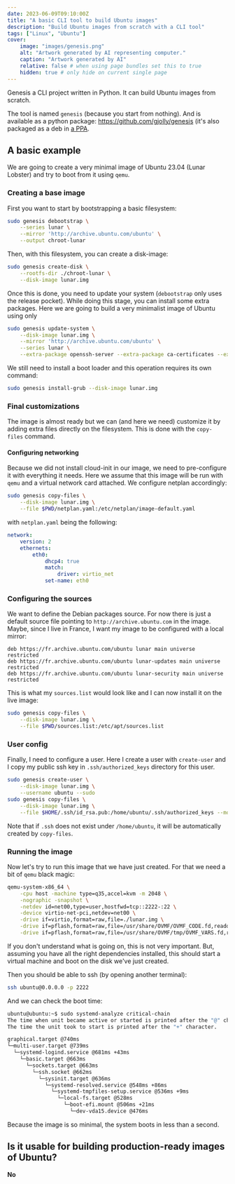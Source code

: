 ```yaml
---
date: 2023-06-09T09:10:00Z
title: "A basic CLI tool to build Ubuntu images"
description: "Build Ubuntu images from scratch with a CLI tool"
tags: ["Linux", "Ubuntu"]
cover:
    image: "images/genesis.png"
    alt: "Artwork generated by AI representing computer."
    caption: "Artwork generated by AI"
    relative: false # when using page bundles set this to true
    hidden: true # only hide on current single page
---
```

Genesis a CLI project written in Python. It can build Ubuntu images from scratch.

The tool is named `genesis` (because you start from nothing). And is available as a python package: https://github.com/gjolly/genesis (it's also packaged as a deb in [a PPA](https://launchpad.net/~gjolly/+archive/ubuntu/genesis).

## A basic example

We are going to create a very minimal image of Ubuntu 23.04 (Lunar Lobster) and try to boot from it using `qemu`.

### Creating a base image

First you want to start by bootstrapping a basic filesystem:

```bash
sudo genesis debootstrap \
    --series lunar \
    --mirror 'http://archive.ubuntu.com/ubuntu' \
    --output chroot-lunar
```

Then, with this filesystem, you can create a disk-image:

```bash
sudo genesis create-disk \
    --rootfs-dir ./chroot-lunar \
    --disk-image lunar.img
```

Once this is done, you need to update your system (`debootstrap` only uses the release pocket). While doing this stage, you can install some extra packages. Here we are going to build a very minimalist image of Ubuntu using only

```bash
sudo genesis update-system \
    --disk-image lunar.img \
    --mirror 'http://archive.ubuntu.com/ubuntu' \
    --series lunar \
    --extra-package openssh-server --extra-package ca-certificates --extra-package linux-kvm
```

We still need to install a boot loader and this operation requires its own command:

```bash
sudo genesis install-grub --disk-image lunar.img
```

### Final customizations

The image is almost ready but we can (and here we need) customize it by adding extra files directly on the filesystem. This is done with the `copy-files` command.

#### Configuring networking

Because we did not install cloud-init in our image, we need to pre-configure it with everything it needs. Here we assume that this image will be run with `qemu` and a virtual network card attached. We configure netplan accordingly:

```bash
sudo genesis copy-files \
    --disk-image lunar.img \
    --file $PWD/netplan.yaml:/etc/netplan/image-default.yaml
```

with `netplan.yaml` being the following:

```yaml
network:
    version: 2
    ethernets:
        eth0:
            dhcp4: true
            match:
                driver: virtio_net
            set-name: eth0
```

### Configuring the sources

We want to define the Debian packages source. For now there is just a default source file pointing to `http://archive.ubuntu.com` in the image. Maybe, since I live in France, I want my image to be configured with a local mirror:

```
deb https://fr.archive.ubuntu.com/ubuntu lunar main universe restricted
deb https://fr.archive.ubuntu.com/ubuntu lunar-updates main universe restricted
deb https://fr.archive.ubuntu.com/ubuntu lunar-security main universe restricted
```

This is what my `sources.list` would look like and I can now install it on the live image:

```bash
sudo genesis copy-files \
    --disk-image lunar.img \
    --file $PWD/sources.list:/etc/apt/sources.list
```

### User config

Finally, I need to configure a user. Here I create a user with `create-user` and I copy my public ssh key in `.ssh/authorized_keys` directory for this user.

```bash
sudo genesis create-user \
    --disk-image lunar.img \
    --username ubuntu --sudo
sudo genesis copy-files \
    --disk-image lunar.img \
    --file $HOME/.ssh/id_rsa.pub:/home/ubuntu/.ssh/authorized_keys --mod 600 --owner ubuntu
```

Note that if `.ssh` does not exist under `/home/ubuntu`, it will be automatically created by `copy-files`.

### Running the image

Now let's try to run this image that we have just created. For that we need a bit of `qemu` black magic:

```bash
qemu-system-x86_64 \
    -cpu host -machine type=q35,accel=kvm -m 2048 \
    -nographic -snapshot \
    -netdev id=net00,type=user,hostfwd=tcp::2222-:22 \
    -device virtio-net-pci,netdev=net00 \
    -drive if=virtio,format=raw,file=./lunar.img \
    -drive if=pflash,format=raw,file=/usr/share/OVMF/OVMF_CODE.fd,readonly=on \
    -drive if=pflash,format=raw,file=/usr/share/OVMF/tmp/OVMF_VARS.fd,readonly=on
```

If you don't understand what is going on, this is not very important. But, assuming you have all the right dependencies installed, this should start a virtual machine and boot on the disk we've just created.

Then you should be able to ssh (by opening another terminal):

```bash
ssh ubuntu@0.0.0.0 -p 2222
```

And we can check the boot time:

```bash
ubuntu@ubuntu:~$ sudo systemd-analyze critical-chain
The time when unit became active or started is printed after the "@" character.
The time the unit took to start is printed after the "+" character.

graphical.target @740ms
└─multi-user.target @739ms
  └─systemd-logind.service @681ms +43ms
    └─basic.target @663ms
      └─sockets.target @663ms
        └─ssh.socket @662ms
          └─sysinit.target @636ms
            └─systemd-resolved.service @548ms +86ms
              └─systemd-tmpfiles-setup.service @536ms +9ms
                └─local-fs.target @528ms
                  └─boot-efi.mount @506ms +21ms
                    └─dev-vda15.device @476ms
```

Because the image is so minimal, the system boots in less than a second.

## Is it usable for building production-ready images of Ubuntu?

**No**
